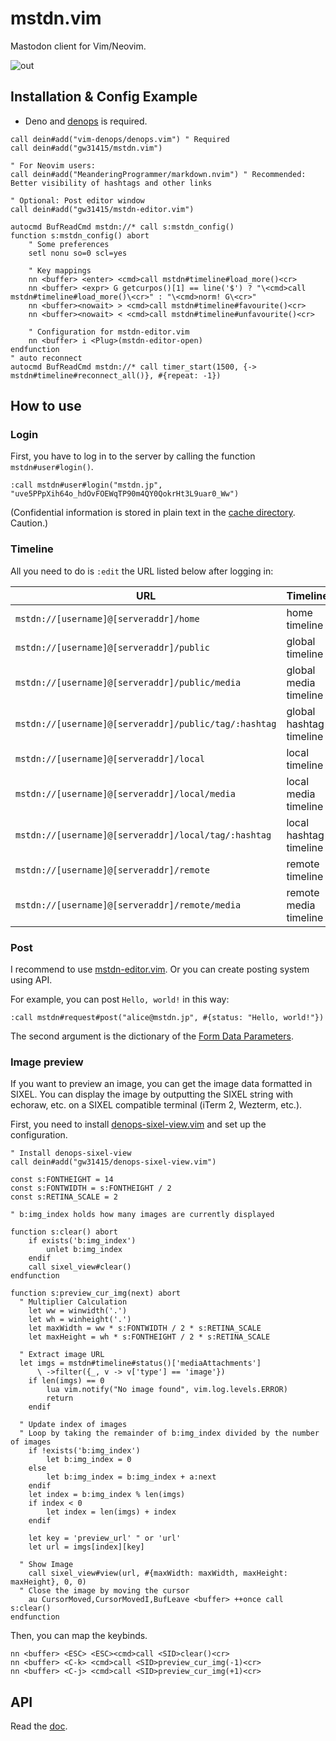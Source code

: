 # mstdn.vim

Mastodon client for Vim/Neovim.

![out](https://github.com/gw31415/mstdn.vim/assets/24710985/fd1b5df0-44cb-4b32-b83a-f756d493d7f7)

## Installation & Config Example

- Deno and [denops](https://github.com/vim-denops/denops.vim) is required.

```vim
call dein#add("vim-denops/denops.vim") " Required
call dein#add("gw31415/mstdn.vim")

" For Neovim users:
call dein#add("MeanderingProgrammer/markdown.nvim") " Recommended: Better visibility of hashtags and other links

" Optional: Post editor window
call dein#add("gw31415/mstdn-editor.vim")

autocmd BufReadCmd mstdn://* call s:mstdn_config()
function s:mstdn_config() abort
    " Some preferences
    setl nonu so=0 scl=yes

    " Key mappings
    nn <buffer> <enter> <cmd>call mstdn#timeline#load_more()<cr>
    nn <buffer> <expr> G getcurpos()[1] == line('$') ? "\<cmd>call mstdn#timeline#load_more()\<cr>" : "\<cmd>norm! G\<cr>"
    nn <buffer><nowait> > <cmd>call mstdn#timeline#favourite()<cr>
    nn <buffer><nowait> < <cmd>call mstdn#timeline#unfavourite()<cr>

    " Configuration for mstdn-editor.vim
    nn <buffer> i <Plug>(mstdn-editor-open)
endfunction
" auto reconnect
autocmd BufReadCmd mstdn://* call timer_start(1500, {-> mstdn#timeline#reconnect_all()}, #{repeat: -1})
```

## How to use

### Login

First, you have to log in to the server by calling the function
`mstdn#user#login()`.

```vim
:call mstdn#user#login("mstdn.jp", "uve5PPpXih64o_hdOvFOEWqTP90m4QY0QokrHt3L9uar0_Ww")
```

(Confidential information is stored in plain text in the
[cache directory](https://deno.land/x/dir@1.5.2/cache_dir/mod.ts). Caution.)

### Timeline

All you need to do is `:edit` the URL listed below after logging in:

| URL                                                   | Timeline                |
| ----------------------------------------------------- | ----------------------- |
| `mstdn://[username]@[serveraddr]/home`                | home timeline           |
| `mstdn://[username]@[serveraddr]/public`              | global timeline         |
| `mstdn://[username]@[serveraddr]/public/media`        | global media timeline   |
| `mstdn://[username]@[serveraddr]/public/tag/:hashtag` | global hashtag timeline |
| `mstdn://[username]@[serveraddr]/local`               | local timeline          |
| `mstdn://[username]@[serveraddr]/local/media`         | local media timeline    |
| `mstdn://[username]@[serveraddr]/local/tag/:hashtag`  | local hashtag timeline  |
| `mstdn://[username]@[serveraddr]/remote`              | remote timeline         |
| `mstdn://[username]@[serveraddr]/remote/media`        | remote media timeline   |

### Post

I recommend to use
[mstdn-editor.vim](https://github.com/gw31415/mstdn-editor.vim). Or you can
create posting system using API.

For example, you can post `Hello, world!` in this way:

```vim
:call mstdn#request#post("alice@mstdn.jp", #{status: "Hello, world!"})
```

The second argument is the dictionary of the
[Form Data Parameters](https://docs.joinmastodon.org/methods/statuses/#form-data-parameters).

### Image preview

If you want to preview an image, you can get the image data formatted in SIXEL.
You can display the image by outputting the SIXEL string with echoraw, etc. on a SIXEL compatible terminal (iTerm 2, Wezterm, etc.).

First, you need to install [denops-sixel-view.vim](https://github.com/gw31415/denops-sixel-view.vim) and set up the configuration.

```vim
" Install denops-sixel-view
call dein#add("gw31415/denops-sixel-view.vim")

const s:FONTHEIGHT = 14
const s:FONTWIDTH = s:FONTHEIGHT / 2
const s:RETINA_SCALE = 2

" b:img_index holds how many images are currently displayed

function s:clear() abort
	if exists('b:img_index')
		unlet b:img_index
	endif
	call sixel_view#clear()
endfunction

function s:preview_cur_img(next) abort
  " Multiplier Calculation
	let ww = winwidth('.')
	let wh = winheight('.')
	let maxWidth = ww * s:FONTWIDTH / 2 * s:RETINA_SCALE
	let maxHeight = wh * s:FONTHEIGHT / 2 * s:RETINA_SCALE

  " Extract image URL
  let imgs = mstdn#timeline#status()['mediaAttachments']
      \ ->filter({_, v -> v['type'] == 'image'})
	if len(imgs) == 0
		lua vim.notify("No image found", vim.log.levels.ERROR)
		return
	endif

  " Update index of images
  " Loop by taking the remainder of b:img_index divided by the number of images
	if !exists('b:img_index')
		let b:img_index = 0
	else
		let b:img_index = b:img_index + a:next
	endif
	let index = b:img_index % len(imgs)
	if index < 0
		let index = len(imgs) + index
	endif

	let key = 'preview_url' " or 'url'
	let url = imgs[index][key]
	
  " Show Image
	call sixel_view#view(url, #{maxWidth: maxWidth, maxHeight: maxHeight}, 0, 0)
  " Close the image by moving the cursor
	au CursorMoved,CursorMovedI,BufLeave <buffer> ++once call s:clear()
endfunction
```

Then, you can map the keybinds.

```vim
nn <buffer> <ESC> <ESC><cmd>call <SID>clear()<cr>
nn <buffer> <C-k> <cmd>call <SID>preview_cur_img(-1)<cr>
nn <buffer> <C-j> <cmd>call <SID>preview_cur_img(+1)<cr>
```

## API

Read the [doc](./doc/mstdn.txt).
